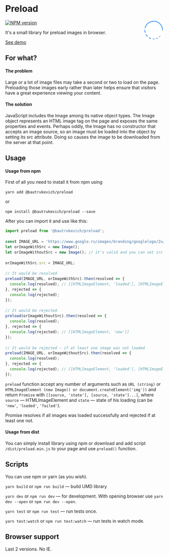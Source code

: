 # Preload

<img align="right" width="64" height="64"
         src="https://github.com/bautrukevich/preload/blob/master/preload.svg"
         alt="">

[![NPM version][npm-img]][npm-link]

[npm-img]: http://img.shields.io/npm/v/@bautrukevich/preload.svg
[npm-link]: https://www.npmjs.com/package/@bautrukevich/preload

It's a small library for preload images in browser.

[See demo](https://bautrukevich.github.io/preload/)

## For what?

#### The problem

Large or a lot of image files may take a second or two to load on the page. Preloading those images early rather than later helps ensure that visitors have a great experience viewing your content.

#### The solution

JavaScript includes the Image among its native object types. The Image object represents an HTML image tag on the page and exposes the same properties and events. Perhaps oddly, the Image has no constructor that accepts an image source, so an image must be loaded into the object by setting its src attribute. Doing so causes the image to be downloaded from the server at that point.

## Usage

#### Usage from npm

First of all you need to install it from npm using

```yarn add @bautrukevich/preload``` 

or 

```npm install @bautrukevich/preload --save```

After you can import it and use like this:

```js
import preload from '@bautrukevich/preload';

const IMAGE_URL = 'https://www.google.ru/images/branding/googlelogo/2x/googlelogo_color_120x44dp.png';
let orImageWithSrc = new Image();
let orImageWithoutSrc = new Image(); // it's valid and you can set src later

orImageWithSrc.src = IMAGE_URL;

// It would be resolved
preload(IMAGE_URL, orImageWithSrc).then(resolved => {
  console.log(resolved); // [[HTMLImageElement, 'loaded'], [HTMLImageElement, 'loaded']]
}, rejected => {
  console.log(rejected);
});

// It would be rejected
preload(orImageWithoutSrc).then(resolved => {
  console.log(resolved);
}, rejected => {
  console.log(rejected); // [[HTMLImageElement, 'new']]
});

// It would be rejected — if at least one image was not loaded
preload(IMAGE_URL, orImageWithoutSrc).then(resolved => {
  console.log(resolved);
}, rejected => {
  console.log(rejected); // [[HTMLImageElement, 'loaded'], [HTMLImageElement, 'new']]
});
```

```preload``` function accept any number of arguments such as ```URL (string)``` or ```HTMLImageElement (new Image() or document.createElement('img'))``` and return ```Promise``` with ```[[source, 'state'], [source, 'state']...]```, where ```source``` — HTMLImageElement and ```state``` — state of his loading (can be ```'new'```, ```'loaded'```, ```'failed'```).

Promise resolves if all images was loaded successfully and rejected if at least one not.

#### Usage from dist

You can simply install library using npm or download and add script ```/dist/preload.min.js``` to your page and use ```preload()``` function.

## Scripts

You can use npm or yarn (as you wish).

```yarn build``` or ```npm run build``` — build UMD library

```yarn dev``` or ```npm run dev``` — for development. With opening browser use ```yarn dev --open``` or ```npm run dev --open```.

```yarn test``` or ```npm run test``` — run tests once.

```yarn test:watch``` or ```npm run test:watch``` — run tests in watch mode.

## Browser support

Last 2 versions. No IE.
